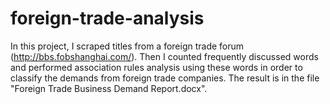 foreign-trade-analysis
======================

In this project, I scraped titles from a foreign trade forum (http://bbs.fobshanghai.com/). Then I counted frequently discussed words and performed association rules analysis using these words in order to classify the demands from foreign trade companies. The result is in the file "Foreign Trade Business Demand Report.docx".
